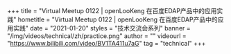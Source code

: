 +++
title = "Virtual Meetup 0122 | openLooKeng 在百度EDAP产品中的应用实践"
hometitle = "Virtual Meetup 0122 | openLooKeng 在百度EDAP产品中的应用实践"
date = "2021-01-20"
styles = "技术交流会系列"
banner = "/img/videos/technical/zh/practice.png"
author = ""
videourl = "https://www.bilibili.com/video/BV1TA411u7aG"
tag = "technical"
+++